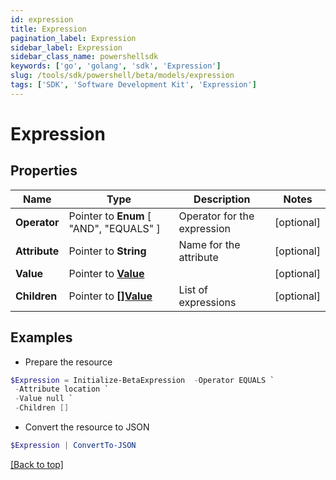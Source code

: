 ```yaml
---
id: expression
title: Expression
pagination_label: Expression
sidebar_label: Expression
sidebar_class_name: powershellsdk
keywords: ['go', 'golang', 'sdk', 'Expression'] 
slug: /tools/sdk/powershell/beta/models/expression
tags: ['SDK', 'Software Development Kit', 'Expression']
---
```



# Expression

## Properties

Name | Type | Description | Notes
------------ | ------------- | ------------- | -------------
**Operator** |  Pointer to  **Enum** [  "AND",    "EQUALS" ] | Operator for the expression | [optional] 
**Attribute** |  Pointer to **String** | Name for the attribute | [optional] 
**Value** |  Pointer to [**Value**](value) |  | [optional] 
**Children** |  Pointer to [**[]Value**](value) | List of expressions | [optional] 

## Examples

- Prepare the resource
```powershell
$Expression = Initialize-BetaExpression  -Operator EQUALS `
 -Attribute location `
 -Value null `
 -Children []
```

- Convert the resource to JSON
```powershell
$Expression | ConvertTo-JSON
```


[[Back to top]](#) 

